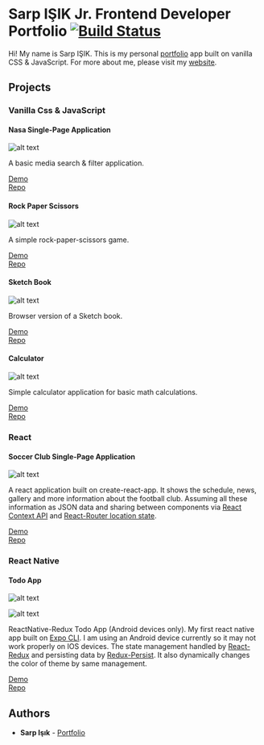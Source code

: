# Sarp IŞIK Jr. Frontend Developer Portfolio [![Build Status](https://travis-ci.org/sarpisik/my-portfolio.svg?branch=master)](https://travis-ci.org/sarpisik/my-portfolio)

Hi! My name is Sarp IŞIK. This is my personal [portfolio](https://www.sarpisik.com/) app built on vanilla CSS & JavaScript.
For more about me, please visit my [website](https://www.sarpisik.com/).

## Projects

### Vanilla Css & JavaScript

#### Nasa Single-Page Application

![alt text](https://github.com/sarpisik/my-portfolio/blob/master/assets/images/nasa.png 'Nasa Media Search App')

A basic media search & filter application.

[Demo](https://www.sarpisik.com/nasa/index.html)\
[Repo](https://github.com/sarpisik/nasa-spa)

#### Rock Paper Scissors

![alt text](https://github.com/sarpisik/my-portfolio/blob/master/assets/images/rock_paper_scissors.png 'Nasa Media Search App')

A simple rock-paper-scissors game.

[Demo](https://sarpisik.github.io/rock-paper-scissors/)\
[Repo](https://github.com/sarpisik/rock-paper-scissors)

#### Sketch Book

![alt text](https://github.com/sarpisik/my-portfolio/blob/master/assets/images/sketch_book.png 'Nasa Media Search App')

Browser version of a Sketch book.

[Demo](https://sarpisik.github.io/etch-a-sketch/)\
[Repo](https://github.com/sarpisik/etch-a-sketch)

#### Calculator

![alt text](https://github.com/sarpisik/my-portfolio/blob/master/assets/images/calculator.png 'Nasa Media Search App')

Simple calculator application for basic math calculations.

[Demo](https://sarpisik.github.io/calculator/)\
[Repo](https://github.com/sarpisik/calculator)

### React

#### Soccer Club Single-Page Application

![alt text](https://github.com/sarpisik/my-portfolio/blob/master/assets/images/soccer_club.png 'Nasa Media Search App')

A react application built on create-react-app. It shows the schedule, news, gallery and more information about the football club. Assuming all these information as JSON data and sharing between components via [React Context API](https://reactjs.org/docs/context.html) and [React-Router location state](https://reacttraining.com/react-router/web/api/location).

[Demo](https://sarpisik.com/soccer-club/)\
[Repo](https://github.com/sarpisik/soccer-club-spa)

### React Native

#### Todo App

![alt text](https://github.com/sarpisik/my-portfolio/blob/master/assets/images/todoapp.jpg 'Nasa Media Search App')

![alt text](https://github.com/sarpisik/my-portfolio/blob/master/assets/images/todoapp2.jpg 'Nasa Media Search App')

ReactNative-Redux Todo App (Android devices only). My first react native app built on [Expo CLI](https://docs.expo.io/versions/latest/). I am using an Android device currently so it may not work properly on IOS devices. The state management handled by [React-Redux](https://redux.js.org/basics/usage-with-react) and persisting data by [Redux-Persist](https://github.com/rt2zz/redux-persist). It also dynamically changes the color of theme by same management.

[Demo](https://expo.io/@sarpisik/todoapp)\
[Repo](https://github.com/sarpisik/ReactNative-TodoApp)

## Authors

- **Sarp Işık** - [Portfolio](https://www.sarpisik.com/)
